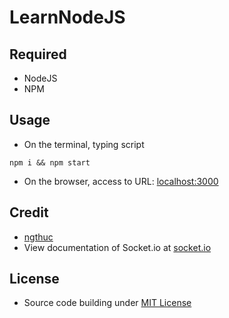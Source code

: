 # LearnNodeJS

## Required
* NodeJS
* NPM

## Usage
* On the terminal, typing script
```shell script
npm i && npm start
```

* On the browser, access to URL: [localhost:3000](http://localhost:3000/)

## Credit
* [ngthuc](https://ngthuc.com/)
* View documentation of Socket.io at [socket.io](https://socket.io/get-started/chat)

## License
* Source code building under [MIT License](https://github.com/ngthuc/realtime-register-app-nodejs-socketio/blob/master/LICENSE) 